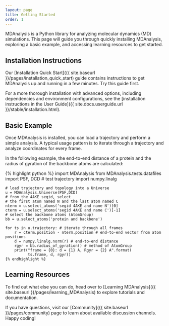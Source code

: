 ```yaml
---
layout: page
title: Getting Started 
order: 1
---
```


MDAnalysis is a Python library for analyzing molecular dynamics (MD) simulations. This page will guide you through quickly installing MDAnalysis, exploring a basic example, and accessing learning resources to get started.

## Installation Instructions

Our [Installation Quick Start]({{ site.baseurl }}/pages/installation_quick_start) guide contains instructions to get MDAnalysis up and running in a few minutes. Try this guide first. 

For a more thorough installation with advanced options, including dependencies and environment configurations, see the [installation instructions in the User Guide]({{ site.docs.userguide.url }}/stable/installation.html). 

## Basic Example

Once MDAnalysis is installed, you can load a trajectory and perform a simple analysis. A typical usage pattern is to iterate through a trajectory and analyze
coordinates for every frame.

In the following example, the end-to-end distance of a protein and the radius of gyration of the backbone atoms are calculated:

<div class="wide-code">
    {% highlight python %}
    import MDAnalysis
    from MDAnalysis.tests.datafiles import PSF, DCD   # test trajectory
    import numpy.linalg

    # load trajectory and topology into a Universe
    u = MDAnalysis.Universe(PSF,DCD)  
    # from the 4AKE segid, select
    # the first atom named N and the last atom named C
    nterm = u.select_atoms('segid 4AKE and name N')[0]
    cterm = u.select_atoms('segid 4AKE and name C')[-1]
    # select the backbone atoms (AtomGroup)
    bb = u.select_atoms('protein and backbone') 

    for ts in u.trajectory: # iterate through all frames
        r = cterm.position - nterm.position # end-to-end vector from atom positions
        d = numpy.linalg.norm(r) # end-to-end distance
        rgyr = bb.radius_of_gyration() # method of AtomGroup
        print("frame = {0}: d = {1} A, Rgyr = {2} A".format(
              ts.frame, d, rgyr))
    {% endhighlight %}
</div>

## Learning Resources

To find out what else you can do, head over to [Learning
MDAnalysis]({{ site.baseurl }}/pages/learning_MDAnalysis) to explore
tutorials and documentation.

If you have questions, visit our [Community]({{ site.baseurl }}/pages/community) page to learn about available discussion channels. Happy coding!

